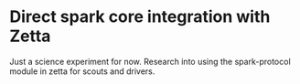 # Direct spark core integration with Zetta

Just a science experiment for now. Research into using the spark-protocol module in zetta for scouts and drivers.


